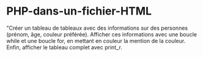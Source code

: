 # PHP-dans-un-fichier-HTML
"Créer un tableau de tableaux avec des informations sur des personnes (prénom, âge, couleur préférée). Afficher ces informations avec une boucle while et une boucle for, en mettant en couleur la mention de la couleur. Enfin, afficher le tableau complet avec print_r.
